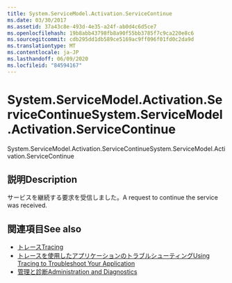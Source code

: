 ```yaml
---
title: System.ServiceModel.Activation.ServiceContinue
ms.date: 03/30/2017
ms.assetid: 37a43c8e-493d-4e35-a24f-ab0d4c6d5ce7
ms.openlocfilehash: 19b8abb43798fb8a90f55bb3785f7c9ca220e8c6
ms.sourcegitcommit: cdb295dd1db589ce5169ac9ff096f01fd0c2da9d
ms.translationtype: MT
ms.contentlocale: ja-JP
ms.lasthandoff: 06/09/2020
ms.locfileid: "84594167"
---
```

# <a name="systemservicemodelactivationservicecontinue"></a><span data-ttu-id="f5441-102">System.ServiceModel.Activation.ServiceContinue</span><span class="sxs-lookup"><span data-stu-id="f5441-102">System.ServiceModel.Activation.ServiceContinue</span></span>
<span data-ttu-id="f5441-103">System.ServiceModel.Activation.ServiceContinue</span><span class="sxs-lookup"><span data-stu-id="f5441-103">System.ServiceModel.Activation.ServiceContinue</span></span>  
  
## <a name="description"></a><span data-ttu-id="f5441-104">説明</span><span class="sxs-lookup"><span data-stu-id="f5441-104">Description</span></span>  
 <span data-ttu-id="f5441-105">サービスを継続する要求を受信しました。</span><span class="sxs-lookup"><span data-stu-id="f5441-105">A request to continue the service was received.</span></span>  
  
## <a name="see-also"></a><span data-ttu-id="f5441-106">関連項目</span><span class="sxs-lookup"><span data-stu-id="f5441-106">See also</span></span>

- [<span data-ttu-id="f5441-107">トレース</span><span class="sxs-lookup"><span data-stu-id="f5441-107">Tracing</span></span>](index.md)
- [<span data-ttu-id="f5441-108">トレースを使用したアプリケーションのトラブルシューティング</span><span class="sxs-lookup"><span data-stu-id="f5441-108">Using Tracing to Troubleshoot Your Application</span></span>](using-tracing-to-troubleshoot-your-application.md)
- [<span data-ttu-id="f5441-109">管理と診断</span><span class="sxs-lookup"><span data-stu-id="f5441-109">Administration and Diagnostics</span></span>](../index.md)
